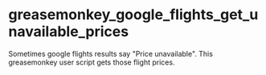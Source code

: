 # greasemonkey_google_flights_get_unavailable_prices
Sometimes google flights results say "Price unavailable".  This greasemonkey user script gets those flight prices.
